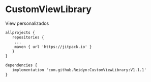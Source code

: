# CustomViewLibrary
View personalizados
```xml
allprojects {
   repositories {
	...
	maven { url 'https://jitpack.io' }
   }
}

dependencies {
   implementation 'com.github.Reidyn:CustomViewLibrary:V1.1.1'
}
```
